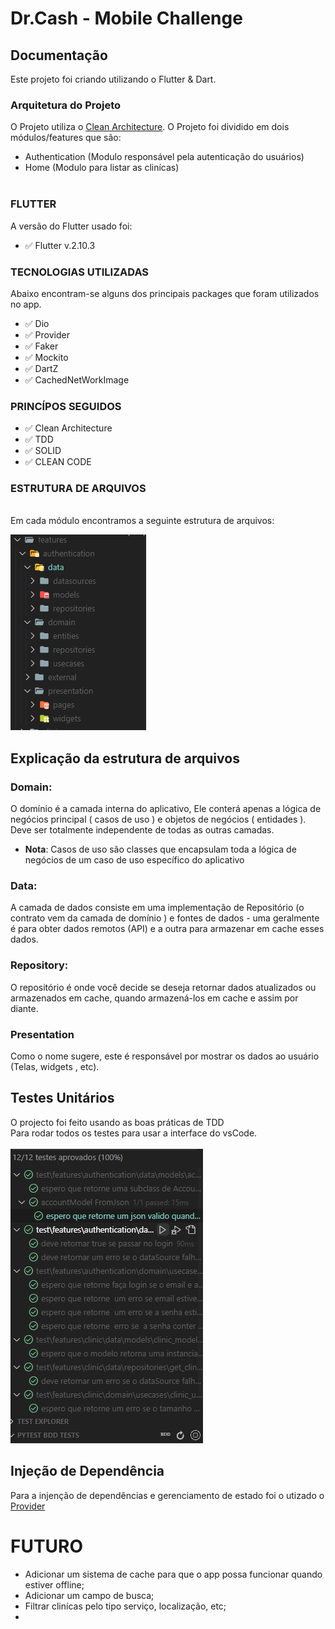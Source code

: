 # Dr.Cash - Mobile Challenge  




## Documentação

Este projeto foi criando utilizando o Flutter & Dart.<br>


### Arquitetura do Projeto

O Projeto utiliza o [Clean Architecture](https://blog.cleancoder.com/uncle-bob/2012/08/13/the-clean-architecture.html). O Projeto foi dividido em dois módulos/features que são:
<br>
-  Authentication (Modulo responsável pela autenticação do usuários)
- Home (Modulo para listar as clinícas)
<br><br>

### <b>FLUTTER </b><br>
A versão do Flutter usado foi:
- ✅ Flutter v.2.10.3

### <b>TECNOLOGIAS UTILIZADAS</b></br>
 Abaixo encontram-se alguns dos principais packages que foram utilizados no app.
- ✅ Dio 
- ✅ Provider
- ✅ Faker
- ✅ Mockito
- ✅ DartZ
- ✅ CachedNetWorkImage
 ### <b>PRINCÍPOS SEGUIDOS</b></br>
 
 - ✅ Clean Architecture
 - ✅ TDD
 - ✅ SOLID
 - ✅ CLEAN CODE
   

### <b>ESTRUTURA DE ARQUIVOS</b>
 <br>Em cada módulo encontramos a seguinte estrutura de arquivos:
 </br>

 <img src="assets/images/folder_structure.png">

 ## Explicação da estrutura de arquivos

 ### <b>Domain</b>:
 O domínio  é a camada interna do aplicativo, Ele conterá apenas a  lógica de negócios  principal ( casos de uso ) e  objetos de negócios  ( entidades ). Deve ser totalmente  independente de todas as outras camadas.
 <br>
 - <b>Nota</b>: Casos de uso  são classes que encapsulam toda a lógica de negócios de um caso de uso específico do aplicativo

### <b>Data:</b>
A  camada de dados  consiste em uma  implementação de Repositório  (o contrato vem da  camada de domínio ) e  fontes de dados  - uma geralmente é para obter dados remotos (API) e a outra para armazenar em cache esses dados. 

### <b>Repository:</b>
O repositório é onde você decide se deseja retornar dados atualizados ou armazenados em cache, quando armazená-los em cache e assim por diante.

### <b>Presentation</b>
Como o nome sugere, este é responsável por mostrar os dados ao usuário (Telas, widgets , etc).

## Testes Unitários

O projecto foi feito usando as boas práticas de TDD 
<br>
Para rodar todos  os testes para usar a interface do vsCode.
<br><br>
<img src="assets/images/test_project.png">

## Injeção de Dependência

Para a injenção de dependências e gerenciamento de estado foi o utizado o [Provider](https://pub.dev/packages/provider)
<br>
# <b>FUTURO</b>

- Adicionar um sistema de cache para que o app possa funcionar quando estiver offline;
- Adicionar um campo de busca;
- Filtrar clinícas pelo tipo serviço, localização, etc;
-





